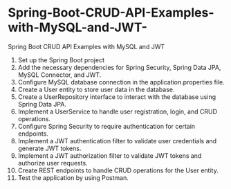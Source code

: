 # Spring-Boot-CRUD-API-Examples-with-MySQL-and-JWT-
Spring Boot CRUD API Examples with MySQL and JWT 


1. Set up the Spring Boot project
2. Add the necessary dependencies for Spring Security, Spring Data JPA, MySQL Connector, and JWT.
3. Configure MySQL database connection in the application.properties file.
4. Create a User entity to store user data in the database.
5. Create a UserRepository interface to interact with the database using Spring Data JPA.
6. Implement a UserService to handle user registration, login, and CRUD operations.
7. Configure Spring Security to require authentication for certain endpoints.
8. Implement a JWT authentication filter to validate user credentials and generate JWT tokens.
9. Implement a JWT authorization filter to validate JWT tokens and authorize user requests.
10. Create REST endpoints to handle CRUD operations for the User entity.
11. Test the application by using Postman.


